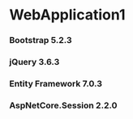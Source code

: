 # WebApplication1
### Bootstrap 5.2.3
### jQuery 3.6.3
### Entity Framework 7.0.3
### AspNetCore.Session 2.2.0
